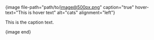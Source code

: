 {image file-path="path/to/image@500px.png" caption="true" hover-text="This is hover text" alt="cats" alignment="left"}

This is the caption text.

{image end}
